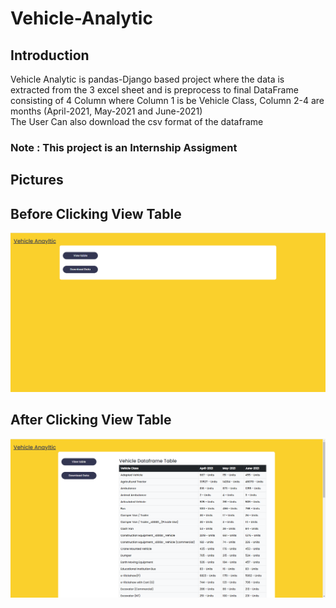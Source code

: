 # Vehicle-Analytic

## Introduction
Vehicle Analytic is pandas-Django based project where the data is extracted from the 3 excel sheet and is preprocess to final DataFrame consisting of 4 Column where Column 1 is be Vehicle Class, Column 2-4 are months (April-2021, May-2021 and June-2021)
<br> The User Can also download the csv format of the dataframe


### Note : This project is an Internship Assigment

## Pictures

<p align="center" width="100%">
    <h2> Before Clicking View Table </h2>
    <img src="https://github.com/bhagwanZaki/Vehicle-Analytic/blob/main/assets/pic1.png"> 
    <h2> After Clicking View Table </h2>
    <img src="https://github.com/bhagwanZaki/Vehicle-Analytic/blob/main/assets/pic2.png"> 
</p>

